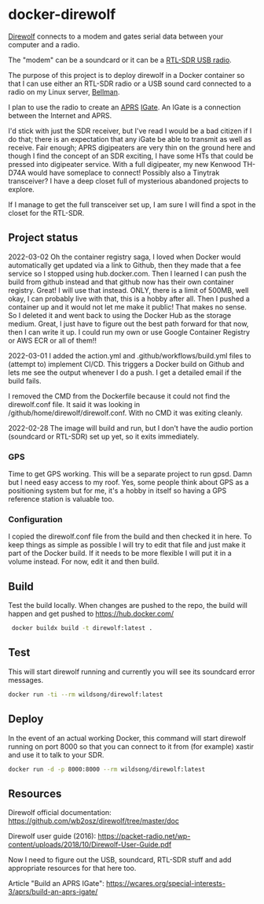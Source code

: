 # docker-direwolf

[Direwolf](https://github.com/wb2osz/direwolf) connects to a modem
and gates serial data between your computer and a radio.

The "modem" can be a soundcard or it can be a [RTL-SDR USB radio](https://www.rtl-sdr.com).

The purpose of this project is to deploy direwolf in
a Docker container so that I can use either an RTL-SDR radio
or a USB sound card connected to a radio on my Linux server, [Bellman]().

I plan to use the radio to create an [APRS](https://aprs.org) [IGate](http://www.aprs-is.net/IGating.aspx).
An IGate is a connection between the Internet and APRS.

I'd stick with just the SDR receiver, but I've read I would be a bad
citizen if I do that; there is an expectation that any iGate be able
to transmit as well as receive. Fair enough; APRS digipeaters are very
thin on the ground here and though I find the concept of an SDR
exciting, I have some HTs that could be pressed into digipeater
service. With a full digipeater, my new Kenwood TH-D74A would have
someplace to connect!  Possibly also a Tinytrak transceiver? I have a
deep closet full of mysterious abandoned projects to explore.

If I manage to get the full transceiver set up, I am sure I will find
a spot in the closet for the RTL-SDR.

## Project status

2022-03-02 Oh the container registry saga, I loved when Docker would automatically
get updated via a link to Github, then they made that a fee service so I stopped using
hub.docker.com. Then I learned I can push the build from github instead and that github
now has their own container registry. Great! I will use that instead. ONLY, there is a
limit of 500MB, well okay, I can probably live with that, this is a hobby after all.
Then I pushed a container up and it would not let me make it public! That makes no
sense. So I deleted it and went back to using the Docker Hub as the storage medium.
Great, I just have to figure out the best path forward for that now, then I can write
it up. I could run my own or use Google Container Registry or AWS ECR or all of them!!

2022-03-01 I added the action.yml and .github/workflows/build.yml files
to (attempt to) implement CI/CD.
This triggers a Docker build on Github and lets me see the output
whenever I do a push. I get a detailed email if the build fails.

I removed the CMD from the Dockerfile because it could not find the direwolf.conf file. It said it was looking in /github/home/direwolf/direwolf.conf. With no CMD it was exiting cleanly.


2022-02-28 The image will build and run, but I don't have the audio portion (soundcard or RTL-SDR)
set up yet, so it exits immediately.

### GPS

Time to get GPS working. This will be a separate project to run gpsd.
Damn but I need easy access to my roof. Yes, some people think about
GPS as a positioning system but for me, it's a hobby in itself so
having a GPS reference station is valuable too.

### Configuration

I copied the direwolf.conf file from the build and then checked it in here.
To keep things as simple as possible I will try to edit that file and just
make it part of the Docker build. If it needs to be more flexible I will
put it in a volume instead. For now, edit it and then build.

## Build

Test the build locally. When changes are pushed to the repo, 
the build will happen and get pushed to https://hub.docker.com/

```bash
 docker buildx build -t direwolf:latest .
```

## Test

This will start direwolf running and currently you will see its soundcard error messages.
```bash
docker run -ti --rm wildsong/direwolf:latest
```

## Deploy

In the event of an actual working Docker,
this command will start direwolf running on port 8000
so that you can connect to it from (for example)
xastir and use it to talk to your SDR.

```bash
docker run -d -p 8000:8000 --rm wildsong/direwolf:latest
```

## Resources

Direwolf official documentation: https://github.com/wb2osz/direwolf/tree/master/doc

Direwolf user guide (2016): https://packet-radio.net/wp-content/uploads/2018/10/Direwolf-User-Guide.pdf

Now I need to figure out the USB, soundcard, RTL-SDR stuff and add appropriate resources for that here too.

Article "Build an APRS IGate": https://wcares.org/special-interests-3/aprs/build-an-aprs-igate/


